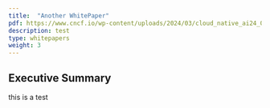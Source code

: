 ```yaml
---
title:  "Another WhitePaper"
pdf: https://www.cncf.io/wp-content/uploads/2024/03/cloud_native_ai24_031424a-2.pdf
description: test
type: whitepapers
weight: 3
---
```


## Executive Summary

this is a test